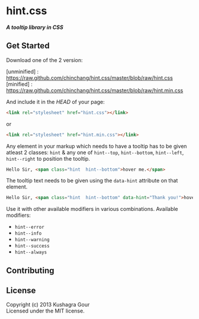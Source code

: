 # hint.css
***A tooltip library in CSS***


## Get Started
Download one of the 2 version:

[unminified] : https://raw.github.com/chinchang/hint.css/master/blob/raw/hint.css
[minified] : https://raw.github.com/chinchang/hint.css/master/blob/raw/hint.min.css

And include it in the _HEAD_ of your page:

```html
<link rel="stylesheet" href="hint.css"></link>
```
or

```html
<link rel="stylesheet" href="hint.min.css"></link>
```

Any element in your markup which needs to have a tooltip has to be given atleast 2 classes: <code>hint</code> & any one of `hint--top`, `hint--bottom`, `hint--left`, `hint--right` to position the tooltip.

```html
Hello Sir, <span class="hint  hint--bottom">hover me.</span>
```

The tooltip text needs to be given using the `data-hint` attribute on that element.

```html
Hello Sir, <span class="hint  hint--bottom" data-hint="Thank you!">hover me.</span>
```

Use it with other available modifiers in various combinations. Available modifiers:
- `hint--error`
- `hint--info`
- `hint--warning`
- `hint--success`
- `hint--always`


## Contributing

## License
Copyright (c) 2013 Kushagra Gour  
Licensed under the MIT license.


